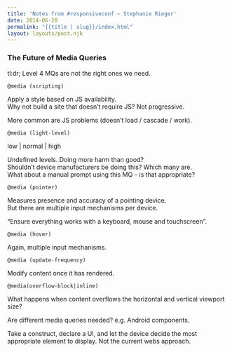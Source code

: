 ```yaml
---
title: 'Notes from #responsiveconf – Stephanie Rieger'
date: 2014-06-28
permalink: "{{title | slug}}/index.html"
layout: layouts/post.njk
---
```

### The Future of Media Queries

tl:dr; Level 4 MQs are not the right ones we need.

`@media (scripting)`

Apply a style based on JS availability.  
Why not build a site that doesn&#8217;t require JS? Not progressive.

More common are JS problems (doesn&#8217;t load / cascade / work).

`@media (light-level)`

low | normal | high

Undefined levels. Doing more harm than good?  
Shouldn&#8217;t device manufacturers be doing this? Which many are.  
What about a manual prompt using this MQ &#8211; is that appropriate?

`@media (pointer)`

Measures presence and accuracy of a pointing device.  
But there are multiple input mechanisms per device.

&#8220;Ensure everything works with a keyboard, mouse and touchscreen&#8221;.

`@media (hover)`

Again, multiple input mechanisms.

`@media (update-frequency)`

Modify content once it has rendered.

`@media(overflow-block|inline)`

What happens when content overflows the horizontal and vertical viewport size?

Are different media queries needed? e.g. Android components.

Take a construct, declare a UI, and let the device decide the most appropriate element to display. Not the current webs approach.